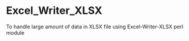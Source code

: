 # Excel_Writer_XLSX
To handle large amount of data in XLSX file using Excel-Writer-XLSX perl module
